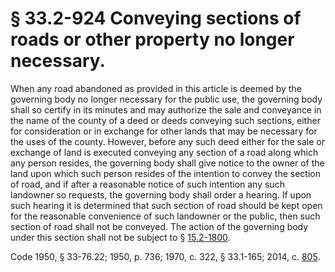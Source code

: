 # § 33.2-924 Conveying sections of roads or other property no longer necessary.

<p>When any road abandoned as provided in this article is deemed by the governing body no longer necessary for the public use, the governing body shall so certify in its minutes and may authorize the sale and conveyance in the name of the county of a deed or deeds conveying such sections, either for consideration or in exchange for other lands that may be necessary for the uses of the county. However, before any such deed either for the sale or exchange of land is executed conveying any section of a road along which any person resides, the governing body shall give notice to the owner of the land upon which such person resides of the intention to convey the section of road, and if after a reasonable notice of such intention any such landowner so requests, the governing body shall order a hearing. If upon such hearing it is determined that such section of road should be kept open for the reasonable convenience of such landowner or the public, then such section of road shall not be conveyed. The action of the governing body under this section shall not be subject to § <a href='http://law.lis.virginia.gov/vacode/15.2-1800/'>15.2-1800</a>.</p><p>Code 1950, § 33-76.22; 1950, p. 736; 1970, c. 322, § 33.1-165; 2014, c. <a href='http://lis.virginia.gov/cgi-bin/legp604.exe?141+ful+CHAP0805'>805</a>.</p>